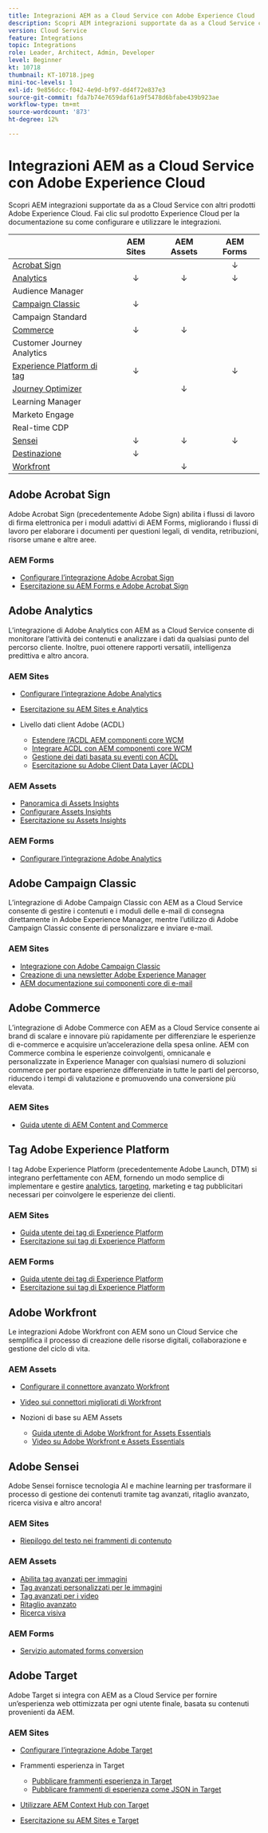 ```yaml
---
title: Integrazioni AEM as a Cloud Service con Adobe Experience Cloud
description: Scopri AEM integrazioni supportate da as a Cloud Service con altri prodotti Adobe Experience Cloud.
version: Cloud Service
feature: Integrations
topic: Integrations
role: Leader, Architect, Admin, Developer
level: Beginner
kt: 10718
thumbnail: KT-10718.jpeg
mini-toc-levels: 1
exl-id: 9e856dcc-f042-4e9d-bf97-dd4f72e837e3
source-git-commit: fda7b74e7659daf61a9f5478d6bfabe439b923ae
workflow-type: tm+mt
source-wordcount: '873'
ht-degree: 12%

---
```


# Integrazioni AEM as a Cloud Service con Adobe Experience Cloud

Scopri AEM integrazioni supportate da as a Cloud Service con altri prodotti Adobe Experience Cloud.
Fai clic sul prodotto Experience Cloud per la documentazione su come configurare e utilizzare le integrazioni.

|  | AEM Sites | AEM Assets | AEM Forms |
|-------------------------------------------------------------------|:---------:|:----------:|:---------:|
| [Acrobat Sign](#adobe-acrobat-sign) |  |  | ↓ |
| [Analytics](#adobe-analytics) | ↓ | ↓ | ↓ |
| Audience Manager |  |  |  |
| [Campaign Classic](#adobe-campaign-classic) | ↓ |  |  |
| Campaign Standard |  |  |  |
| [Commerce](#adobe-commerce) | ↓ | ↓ |  |
| Customer Journey Analytics |  |  |  |
| [Experience Platform di tag](#adobe-experience-platform-tags) | ↓ |  | ↓ |
| [Journey Optimizer](#adobe-journey-optimizer) |  | ↓ |  |
| Learning Manager |  |  |  |
| Marketo Engage |  |  |  |
| Real-time CDP |  |  |  |
| [Sensei](#adobe-sensei) | ↓ | ↓ | ↓ |
| [Destinazione](#adobe-target) | ↓ |  |  |
| [Workfront](#adobe-workfront) |  | ↓ |  |


## Adobe Acrobat Sign

Adobe Acrobat Sign (precedentemente Adobe Sign) abilita i flussi di lavoro di firma elettronica per i moduli adattivi di AEM Forms, migliorando i flussi di lavoro per elaborare i documenti per questioni legali, di vendita, retribuzioni, risorse umane e altre aree.

### AEM Forms

+ [Configurare l’integrazione Adobe Acrobat Sign](https://experienceleague.adobe.com/docs/experience-manager-cloud-service/content/forms/adobe-sign-integration-adaptive-forms.html)
+ [Esercitazione su AEM Forms e Adobe Acrobat Sign](https://experienceleague.adobe.com/docs/experience-manager-learn/forms/forms-and-sign/introduction.html)

## Adobe Analytics

L’integrazione di Adobe Analytics con AEM as a Cloud Service consente di monitorare l’attività dei contenuti e analizzare i dati da qualsiasi punto del percorso cliente. Inoltre, puoi ottenere rapporti versatili, intelligenza predittiva e altro ancora.

### AEM Sites

+ [Configurare l’integrazione Adobe Analytics](https://experienceleague.adobe.com/docs/experience-manager-cloud-service/content/sites/integrations/integrating-adobe-analytics.html)
+ [Esercitazione su AEM Sites e Analytics](https://experienceleague.adobe.com/docs/experience-manager-learn/sites/integrations/analytics/collect-data-analytics.html?lang=it)
+ Livello dati client Adobe (ACDL)

   + [Estendere l’ACDL AEM componenti core WCM](https://experienceleague.adobe.com/docs/experience-manager-core-components/using/developing/data-layer/extending.html)
   + [Integrare ACDL con AEM componenti core WCM](https://experienceleague.adobe.com/docs/experience-manager-core-components/using/developing/data-layer/integrations.html)
   + [Gestione dei dati basata su eventi con ACDL](https://experienceleague.adobe.com/docs/adobe-developers-live-events/events/2021/oct2021/adobe-client-data-layer.html)
   + [Esercitazione su Adobe Client Data Layer (ACDL)](https://experienceleague.adobe.com/docs/experience-manager-learn/sites/integrations/adobe-client-data-layer/data-layer-overview.html?lang=it)

### AEM Assets

+ [Panoramica di Assets Insights](https://experienceleague.adobe.com/docs/experience-manager-cloud-service/content/assets/manage/assets-insights.html)
+ [Configurare Assets Insights](https://experienceleague.adobe.com/docs/experience-manager-cloud-service/content/assets/manage/assets-insights.html#configure-asset-insights)
+ [Esercitazione su Assets Insights](https://experienceleague.adobe.com/docs/experience-manager-learn/assets/advanced/asset-insights-launch-tutorial.html)

### AEM Forms

+ [Configurare l’integrazione Adobe Analytics](https://experienceleague.adobe.com/docs/experience-manager-cloud-service/content/forms/integrate-aem-forms-with-adobe-analytics.html)

## Adobe Campaign Classic

L’integrazione di Adobe Campaign Classic con AEM as a Cloud Service consente di gestire i contenuti e i moduli delle e-mail di consegna direttamente in Adobe Experience Manager, mentre l’utilizzo di Adobe Campaign Classic consente di personalizzare e inviare e-mail.

### AEM Sites

+ [Integrazione con Adobe Campaign Classic](https://experienceleague.adobe.com/docs/experience-manager-cloud-service/content/sites/integrations/integrating-campaign-classic.html#configure-user)
+ [Creazione di una newsletter Adobe Experience Manager](https://experienceleague.adobe.com/docs/experience-manager-cloud-service/content/sites/integrations/creating-newsletter.html)
+ [AEM documentazione sui componenti core di e-mail](https://github.com/adobe/aem-core-email-components#aem-email-core-components)

## Adobe Commerce

L’integrazione di Adobe Commerce con AEM as a Cloud Service consente ai brand di scalare e innovare più rapidamente per differenziare le esperienze di e-commerce e acquisire un’accelerazione della spesa online. AEM con Commerce combina le esperienze coinvolgenti, omnicanale e personalizzate in Experience Manager con qualsiasi numero di soluzioni commerce per portare esperienze differenziate in tutte le parti del percorso, riducendo i tempi di valutazione e promuovendo una conversione più elevata.

### AEM Sites

+ [Guida utente di AEM Content and Commerce](https://experienceleague.adobe.com/docs/experience-manager-cloud-service/content/content-and-commerce/home.html)


## Tag Adobe Experience Platform

I tag Adobe Experience Platform (precedentemente Adobe Launch, DTM) si integrano perfettamente con AEM, fornendo un modo semplice di implementare e gestire [analytics](#adobe-analytics), [targeting](#adobe-target), marketing e tag pubblicitari necessari per coinvolgere le esperienze dei clienti.

### AEM Sites

+ [Guida utente dei tag di Experience Platform](https://experienceleague.adobe.com/docs/experience-platform/tags/home.html)
+ [Esercitazione sui tag di Experience Platform](https://experienceleague.adobe.com/docs/experience-manager-learn/sites/integrations/experience-platform-launch/overview.html)

### AEM Forms

+ [Guida utente dei tag di Experience Platform](https://experienceleague.adobe.com/docs/experience-platform/tags/home.html)
+ [Esercitazione sui tag di Experience Platform](https://experienceleague.adobe.com/docs/experience-manager-learn/sites/integrations/experience-platform-launch/overview.html)


## Adobe Workfront

Le integrazioni Adobe Workfront con AEM sono un Cloud Service che semplifica il processo di creazione delle risorse digitali, collaborazione e gestione del ciclo di vita.

### AEM Assets

+ [Configurare il connettore avanzato Workfront](https://experienceleague.adobe.com/docs/experience-manager-learn/assets-essentials/workfront/configure.html?lang=it)
+ [Video sui connettori migliorati di Workfront](https://experienceleague.adobe.com/docs/experience-manager-learn/assets/workfront/enhanced-connector/basics.html)
+ Nozioni di base su AEM Assets

   + [Guida utente di Adobe Workfront for Assets Essentials](https://one.workfront.com/s/document-item?bundleId=the-new-workfront-experience&amp;topicId=Content%2FDocuments%2FAdobe_Workfront_for_Experience_Manager_Assets_Essentials%2F_workfront-for-aem-asset-essentials.htm)
   + [Video su Adobe Workfront e Assets Essentials](https://experienceleague.adobe.com/docs/experience-manager-learn/assets-essentials/workfront/configure.html)

## Adobe Sensei

Adobe Sensei fornisce tecnologia AI e machine learning per trasformare il processo di gestione dei contenuti tramite tag avanzati, ritaglio avanzato, ricerca visiva e altro ancora!

### AEM Sites

+ [Riepilogo del testo nei frammenti di contenuto](https://experienceleague.adobe.com/docs/experience-manager-cloud-service/content/sites/administering/content-fragments/content-fragments-variations.html#summarizing-text)

### AEM Assets

+ [Abilita tag avanzati per immagini](https://experienceleague.adobe.com/docs/experience-manager-learn/assets/metadata/image-smart-tags.html)
+ [Tag avanzati personalizzati per le immagini](https://experienceleague.adobe.com/docs/experience-manager-learn/assets/metadata/custom-smart-tags.html)
+ [Tag avanzati per i video](https://experienceleague.adobe.com/docs/experience-manager-learn/assets/metadata/video-smart-tags.html)
+ [Ritaglio avanzato](https://experienceleague.adobe.com/docs/experience-manager-learn/assets/dynamic-media/smart-crop-feature-video-use.html)
+ [Ricerca visiva](https://experienceleague.adobe.com/docs/experience-manager-learn/assets/search-and-discovery/search.html)

### AEM Forms

+ [Servizio automated forms conversion](https://experienceleague.adobe.com/docs/aem-forms-automated-conversion-service/using/configure-service.html)


## Adobe Target

Adobe Target si integra con AEM as a Cloud Service per fornire un’esperienza web ottimizzata per ogni utente finale, basata su contenuti provenienti da AEM.

### AEM Sites

+ [Configurare l’integrazione Adobe Target](https://experienceleague.adobe.com/docs/experience-manager-cloud-service/content/sites/integrations/integrating-adobe-target.html)
+ Frammenti esperienza in Target

   + [Pubblicare frammenti esperienza in Target](https://experienceleague.adobe.com/docs/experience-manager-cloud-service/content/sites/integrations/integrating-adobe-target.html)
   + [Pubblicare frammenti di esperienza come JSON in Target](https://experienceleague.adobe.com/docs/experience-manager-cloud-service/content/sites/integrations/integrating-adobe-target.html)

+ [Utilizzare AEM Context Hub con Target](https://experienceleague.adobe.com/docs/experience-manager-cloud-service/content/sites/authoring/personalization/audiences.html#creating-an-adobe-target-audience-using-the-audience-console)
+ [Esercitazione su AEM Sites e Target](https://experienceleague.adobe.com/docs/experience-manager-learn/sites/integrations/target/overview.html)

